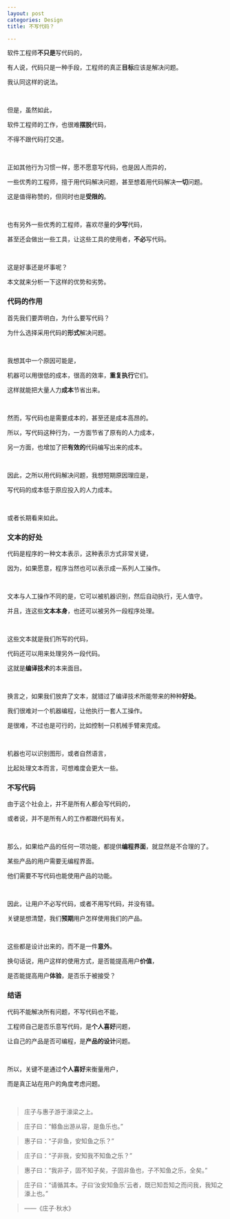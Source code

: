 ```yaml
---
layout: post
categories: Design
title: 不写代码？

---
```


软件工程师**不只是**写代码的，

有人说，代码只是一种手段，工程师的真正**目标**应该是解决问题。

我认同这样的说法。

<br/>

但是，虽然如此，

软件工程师的工作，也很难**摆脱**代码，

不得不跟代码打交道。

<br/>

正如其他行为习惯一样，愿不愿意写代码，也是因人而异的，

一些优秀的工程师，擅于用代码解决问题，甚至想着用代码解决**一切**问题。

这是值得称赞的，但同时也是**受限的**。

<br/>

也有另外一些优秀的工程师，喜欢尽量的**少写**代码，

甚至还会做出一些工具，让这些工具的使用者，**不必**写代码。

<br/>

这是好事还是坏事呢？

本文就来分析一下这样的优势和劣势。

### 代码的作用

首先我们要弄明白，为什么要写代码？

为什么选择采用代码的**形式**解决问题。

<br/>

我想其中一个原因可能是，

机器可以用很低的成本，很高的效率，**重复执行**它们。

这样就能把大量人力**成本**节省出来。

<br/>

然而，写代码也是需要成本的，甚至还是成本高昂的。

所以，写代码这种行为，一方面节省了原有的人力成本，

另一方面，也增加了把**有效的**代码编写出来的成本。

<br/>

因此，之所以用代码解决问题，我想短期原因理应是，

写代码的成本低于原应投入的人力成本。

<br/>

或者长期看来如此。

### 文本的好处

代码是程序的一种文本表示，这种表示方式非常关键，

因为，如果愿意，程序当然也可以表示成一系列人工操作。

<br/>

文本与人工操作不同的是，它可以被机器识别，然后自动执行，无人值守。

并且，连这些**文本本身**，也还可以被另外一段程序处理。

<br/>

这些文本就是我们所写的代码，

代码还可以用来处理另外一段代码。

这就是**编译技术**的本来面目。

<br/>

换言之，如果我们放弃了文本，就错过了编译技术所能带来的种种**好处**。

我们很难对一个机器编程，让他执行一套人工操作。

是很难，不过也是可行的，比如控制一只机械手臂来完成。

<br/>

机器也可以识别图形，或者自然语言，

比起处理文本而言，可想难度会更大一些。

### 不写代码

由于这个社会上，并不是所有人都会写代码的，

或者说，并不是所有人的工作都跟代码有关。

<br/>

那么，如果给产品的任何一项功能，都提供**编程界面**，就显然是不合理的了。

某些产品的用户需要无编程界面。

他们需要不写代码也能使用产品的功能。

<br/>

因此，让用户不必写代码，或者不用写代码，并没有错。

关键是想清楚，我们**预期**用户怎样使用我们的产品。

<br/>

这些都是设计出来的，而不是一件**意外**。

换句话说，用户这样的使用方式，是否能提高用户**价值**，

是否能提高用户**体验**，是否乐于被接受？

### 结语

代码不能解决所有问题，不写代码也不能，

工程师自己是否乐意写代码，是**个人喜好**问题，

让自己的产品是否可编程，是**产品的设计**问题。

<br/>

所以，关键不是通过**个人喜好**来衡量用户，

而是真正站在用户的角度考虑问题。

<br/>

> 庄子与惠子游于濠梁之上。

> 庄子曰：“鲦鱼出游从容，是鱼乐也。”

> 惠子曰：“子非鱼，安知鱼之乐？”

> 庄子曰：“子非我，安知我不知鱼之乐？”

> 惠子曰：“我非子，固不知子矣，子固非鱼也，子不知鱼之乐，全矣。”

> 庄子曰：“请循其本。子曰‘汝安知鱼乐’云者，既已知吾知之而问我，我知之濠上也。”

> ——《庄子·秋水》











































